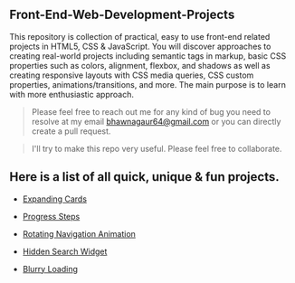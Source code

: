## Front-End-Web-Development-Projects

This repository is collection of practical, easy to use front-end related projects in HTML5, CSS & JavaScript. You will discover approaches to creating real-world projects including semantic tags in markup, basic CSS properties such as colors, alignment, flexbox, and shadows as well as creating responsive layouts with CSS media queries, CSS custom properties, animations/transitions, and more. The main purpose is to learn with more enthusiastic approach.

>Please feel free to reach out me for any kind of bug you need to resolve at my email bhawnagaur64@gmail.com or you can directly create a pull request.

>I'll try to make this repo very useful. Please feel free to collaborate. 

## Here is a list of all quick, unique & fun projects.

* [Expanding Cards]()

* [Progress Steps]()

* [Rotating Navigation Animation]()

* [Hidden Search Widget]()

* [Blurry Loading]()
